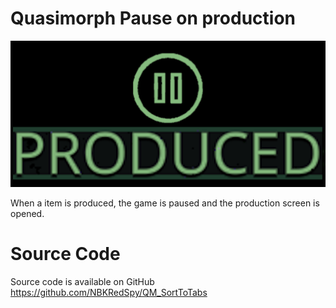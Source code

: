 # Quasimorph Pause on production

![Production Pause logo](./media/ProducedWithPause.png)

When a item is produced, the game is paused and the production screen is opened.

# Source Code
Source code is available on GitHub https://github.com/NBKRedSpy/QM_SortToTabs
